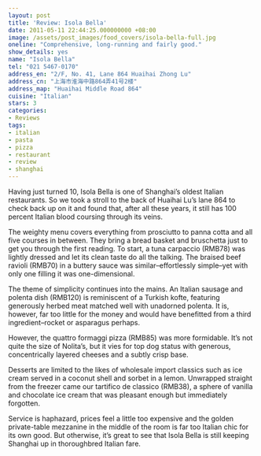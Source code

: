 ```yaml
---
layout: post
title: 'Review: Isola Bella'
date: 2011-05-11 22:44:25.000000000 +08:00
image: /assets/post_images/food_covers/isola-bella-full.jpg
oneline: "Comprehensive, long-running and fairly good."
show_details: yes
name: "Isola Bella"
tel: "021 5467-0170"
address_en: "2/F, No. 41, Lane 864 Huaihai Zhong Lu"
address_cn: "上海市淮海中路864弄41号2楼"
address_map: "Huaihai Middle Road 864"
cuisine: "Italian"
stars: 3
categories:
- Reviews
tags:
- italian
- pasta
- pizza
- restaurant
- review
- shanghai
---
```

Having just turned 10, Isola Bella is one of Shanghai’s oldest Italian restaurants. So we took a stroll to the back of Huaihai Lu’s lane 864 to check back up on it and found that, after all these years, it still has 100 percent Italian blood coursing through its veins.

The weighty menu covers everything from prosciutto to panna cotta and all five courses in between. They bring a bread basket and bruschetta just to get you through the first reading. To start, a tuna carpaccio (RMB78) was lightly dressed and let its clean taste do all the talking. The braised beef ravioli (RMB70) in a buttery sauce was similar–effortlessly simple–yet with only one filling it was one-dimensional.

The theme of simplicity continues into the mains. An Italian sausage and polenta dish (RMB120) is reminiscent of a Turkish kofte, featuring generously herbed meat matched well with unadorned polenta. It is, however, far too little for the money and would have benefitted from a third ingredient–rocket or asparagus perhaps.

However, the quattro formaggi pizza (RMB85) was more formidable. It’s not quite the size of Nolita’s, but it vies for top dog status with generous, concentrically layered cheeses and a subtly crisp base.

Desserts are limited to the likes of wholesale import classics such as ice cream served in a coconut shell and sorbet in a lemon. Unwrapped straight from the freezer came our tartifico de classico (RMB38), a sphere of vanilla and chocolate ice cream that was pleasant enough but immediately forgotten.

Service is haphazard, prices feel a little too expensive and the golden private-table mezzanine in the middle of the room is far too Italian chic for its own good. But otherwise, it’s great to see that Isola Bella is still keeping Shanghai up in thoroughbred Italian fare.